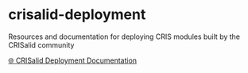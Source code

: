 # crisalid-deployment
Resources and documentation for deploying CRIS modules built by the CRISalid community

[🌐  CRISalid Deployment Documentation](https://crisalid-esr.github.io/crisalid-deployment/)
